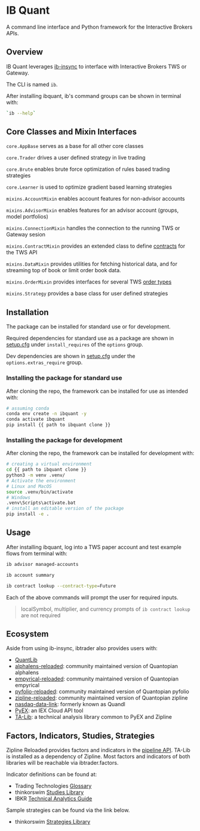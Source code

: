 <!-- # Copyright Justin R. Goheen.
#
# Licensed under the Apache License, Version 2.0 (the "License");
# you may not use this file except in compliance with the License.
# You may obtain a copy of the License at
#
#     http://www.apache.org/licenses/LICENSE-2.0
#
# Unless required by applicable law or agreed to in writing, software
# distributed under the License is distributed on an "AS IS" BASIS,
# WITHOUT WARRANTIES OR CONDITIONS OF ANY KIND, either express or implied.
# See the License for the specific language governing permissions and
# limitations under the License. -->

# IB Quant

A command line interface and Python framework for the Interactive Brokers APIs.


## Overview

IB Quant leverages [ib-insync](https://github.com/erdewit/ib_insync) to interface with Interactive Brokers TWS or Gateway.

The CLI is named `ib`.

After installing ibquant, ib's command groups can be shown in terminal with:

```sh
`ib --help`
```

## Core Classes and Mixin Interfaces

`core.AppBase` serves as a base for all other core classes

`core.Trader` drives a user defined strategy in live trading

`core.Brute` enables brute force optimization of rules based trading strategies

`core.Learner` is used to optimize gradient based learning strategies

`mixins.AccountMixin` enables account features for non-advisor accounts

`mixins.AdvisorMixin` enables features for an advisor account (groups, model portfolios)

`mixins.ConnectionMixin` handles the connection to the running TWS or Gateway sesion

`mixins.ContractMixin` provides an extended class to define [contracts](https://interactivebrokers.github.io/tws-api/contracts.html) for the TWS API

`mixins.DataMixin` provides utilities for fetching historical data, and for streaming top of book or limit order book data.

`mixins.OrderMixin` provides interfaces for several TWS [order types](https://interactivebrokers.github.io/tws-api/available_orders.html)

`mixins.Strategy` provides a base class for user defined strategies

## Installation

The package can be installed for standard use or for development.

Required dependencies for standard use as a package are shown in [setup.cfg](setup.cfg) under `install_requires` of the `options` group.

Dev dependencies are shown in [setup.cfg](setup.cfg) under the `options.extras_require` group.

### Installing the package for standard use
After cloning the repo, the framework can be installed for use as intended with:

```sh
# assuming conda
conda env create -n ibquant -y
conda activate ibquant
pip install {{ path to ibquant clone }}
```


### Installing the package for development
After cloning the repo, the framework can be installed for development with:

```sh
# creating a virtual environment
cd {{ path to ibquant clone }}
python3 -m venv .venv/
# Activate the environment
# Linux and MacOS
source .venv/bin/activate
# Windows
.venv\Scripts\activate.bat
# install an editable version of the package
pip install -e .
```

## Usage

After installing ibquant, log into a TWS paper account and test example flows from terminal with:

```sh
ib advisor managed-accounts
```

```sh
ib account summary
```

```sh
ib contract lookup --contract-type=Future
```

Each of the above commands will prompt the user for required inputs.

> localSymbol, multiplier, and currency prompts of  `ib contract lookup` are not required

## Ecosystem

Aside from using ib-insync, ibtrader also provides users with:

- [QuantLib](https://quantlib-python-docs.readthedocs.io/en/latest/)
- [alphalens-reloaded](https://alphalens.ml4trading.io/): community maintained version of Quantopian alphalens
- [empyrical-reloaded](https://empyrical.ml4trading.io/): community maintained version of Quantopian empyrical
- [pyfolio-reloaded](https://pyfolio.ml4trading.io/): community maintained version of Quantopian pyfolio
- [zipline-reloaded](https://zipline.ml4trading.io/): community maintained version of Quantopian zipline
- [nasdaq-data-link](https://docs.data.nasdaq.com/docs/python-installation): formerly known as Quandl
- [PyEX](https://pyex.readthedocs.io/en/latest/): an IEX Cloud API tool
- [TA-Lib](http://mrjbq7.github.io/ta-lib/): a technical analysis library common to PyEX and Zipline

## Factors, Indicators, Studies, Strategies

Zipline Reloaded provides factors and indicators in the [pipeline API](https://zipline.ml4trading.io/api-reference.html#pipeline-api). TA-Lib is installed as a dependency of Zipline. Most factors and indicators of both libraries will be reachable via ibtrader.factors.

Indicator definitions can be found at:

- Trading Technologies [Glossary](https://library.tradingtechnologies.com/trade/chrt-technical-indicators.html)
- thinkorswim [Studies Library](https://tlc.thinkorswim.com/center/reference/Tech-Indicators/studies-library)
- IBKR [Technical Analytics Guide](https://guides.interactivebrokers.com/tws/twsguide.htm#chartindicatorstop.htm?TocPath=Technical%2520Analytics%257CChart%2520Indicators%257C_____0)

Sample strategies can be found via the link below.

- thinkorswim [Strategies Library](https://tlc.thinkorswim.com/center/reference/Tech-Indicators/strategies)
